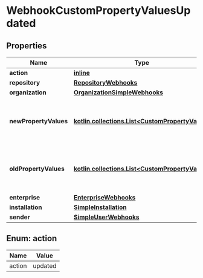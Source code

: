 
# WebhookCustomPropertyValuesUpdated

## Properties
Name | Type | Description | Notes
------------ | ------------- | ------------- | -------------
**action** | [**inline**](#Action) |  | 
**repository** | [**RepositoryWebhooks**](RepositoryWebhooks.md) |  | 
**organization** | [**OrganizationSimpleWebhooks**](OrganizationSimpleWebhooks.md) |  | 
**newPropertyValues** | [**kotlin.collections.List&lt;CustomPropertyValue&gt;**](CustomPropertyValue.md) | The new custom property values for the repository. | 
**oldPropertyValues** | [**kotlin.collections.List&lt;CustomPropertyValue&gt;**](CustomPropertyValue.md) | The old custom property values for the repository. | 
**enterprise** | [**EnterpriseWebhooks**](EnterpriseWebhooks.md) |  |  [optional]
**installation** | [**SimpleInstallation**](SimpleInstallation.md) |  |  [optional]
**sender** | [**SimpleUserWebhooks**](SimpleUserWebhooks.md) |  |  [optional]


<a id="Action"></a>
## Enum: action
Name | Value
---- | -----
action | updated



